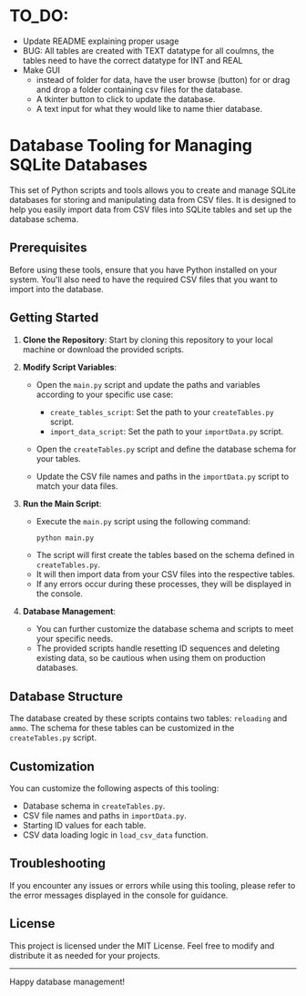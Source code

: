 # TO_DO:

- Update README explaining proper usage
- BUG: All tables are created with TEXT datatype for all coulmns, the tables need to have the correct datatype for INT and REAL
- Make GUI
   - instead of folder for data, have the user browse (button) for or drag and drop a folder containing csv files for the database.
   - A tkinter button to click to update the database. 
   - A text input for what they would like to name thier database.

# Database Tooling for Managing SQLite Databases

This set of Python scripts and tools allows you to create and manage SQLite databases for storing and manipulating data from CSV files. It is designed to help you easily import data from CSV files into SQLite tables and set up the database schema. 

## Prerequisites

Before using these tools, ensure that you have Python installed on your system. You'll also need to have the required CSV files that you want to import into the database.

## Getting Started

1. **Clone the Repository**: Start by cloning this repository to your local machine or download the provided scripts.

2. **Modify Script Variables**:
   - Open the `main.py` script and update the paths and variables according to your specific use case:
     - `create_tables_script`: Set the path to your `createTables.py` script.
     - `import_data_script`: Set the path to your `importData.py` script.
   
   - Open the `createTables.py` script and define the database schema for your tables.
   - Update the CSV file names and paths in the `importData.py` script to match your data files.

3. **Run the Main Script**:
   - Execute the `main.py` script using the following command:
     ```bash
     python main.py
     ```
   - The script will first create the tables based on the schema defined in `createTables.py`.
   - It will then import data from your CSV files into the respective tables.
   - If any errors occur during these processes, they will be displayed in the console.

4. **Database Management**:
   - You can further customize the database schema and scripts to meet your specific needs.
   - The provided scripts handle resetting ID sequences and deleting existing data, so be cautious when using them on production databases.

## Database Structure

The database created by these scripts contains two tables: `reloading` and `ammo`. The schema for these tables can be customized in the `createTables.py` script.

## Customization

You can customize the following aspects of this tooling:

- Database schema in `createTables.py`.
- CSV file names and paths in `importData.py`.
- Starting ID values for each table.
- CSV data loading logic in `load_csv_data` function.

## Troubleshooting

If you encounter any issues or errors while using this tooling, please refer to the error messages displayed in the console for guidance.

## License

This project is licensed under the MIT License. Feel free to modify and distribute it as needed for your projects.

---

Happy database management!

